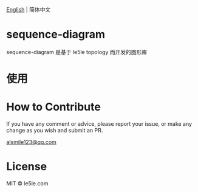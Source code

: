 [English](./README.md) | 简体中文

# sequence-diagram

sequence-diagram 是基于 le5le topology 而开发的图形库

# 使用

# How to Contribute

If you have any comment or advice, please report your issue, or make any change as you wish and submit an PR.

alsmile123@qq.com

# License

MIT © le5le.com

